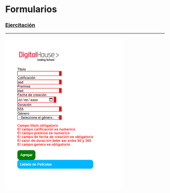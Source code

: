 # Formularios

### [Ejercitación](/git/ejercitacion.pdf)

----------------------------------------------------------------------------

![1](/git/1.png)